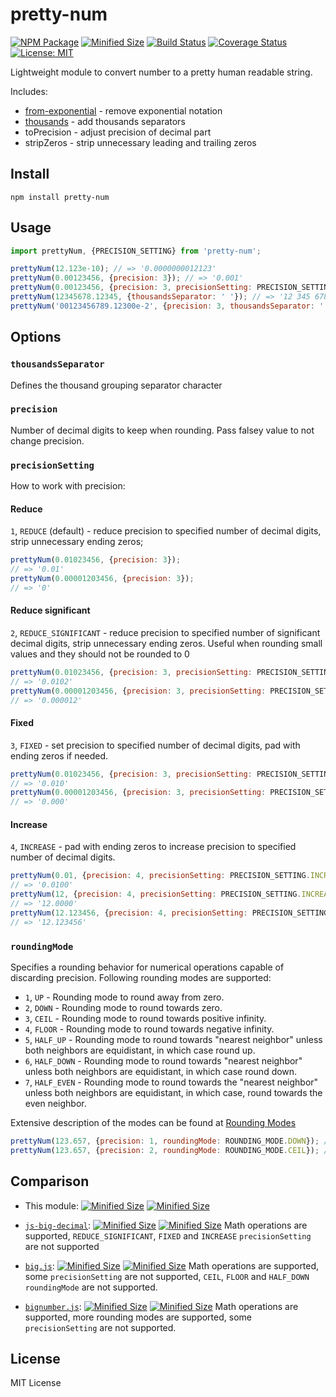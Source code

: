 # pretty-num

[![NPM Package](https://img.shields.io/npm/v/pretty-num.svg?style=flat-square)](https://www.npmjs.org/package/pretty-num)
[![Minified Size](https://img.shields.io/bundlephobia/min/pretty-num.svg?style=flat-square)](https://bundlephobia.com/result?p=pretty-num)
[![Build Status](https://img.shields.io/travis/com/shrpne/pretty-num/master.svg?style=flat-square)](https://travis-ci.com/shrpne/pretty-num)
[![Coverage Status](https://img.shields.io/coveralls/github/shrpne/pretty-num/master.svg?style=flat-square)](https://coveralls.io/github/shrpne/pretty-num?branch=master)
[![License: MIT](https://img.shields.io/badge/License-MIT-yellow.svg?style=flat-square)](https://github.com/shrpne/pretty-num/blob/master/LICENSE)

Lightweight module to convert number to a pretty human readable string.

Includes:
- [from-exponential](https://github.com/shrpne/from-exponential) - remove exponential notation
- [thousands](https://github.com/scurker/thousands) - add thousands separators
- toPrecision - adjust precision of decimal part
- stripZeros - strip unnecessary leading and trailing zeros


## Install

```
npm install pretty-num
```


## Usage

```js
import prettyNum, {PRECISION_SETTING} from 'pretty-num';

prettyNum(12.123e-10); // => '0.0000000012123'
prettyNum(0.00123456, {precision: 3}); // => '0.001'
prettyNum(0.00123456, {precision: 3, precisionSetting: PRECISION_SETTING.REDUCE_SIGNIFICANT}); // => '0.00123'
prettyNum(12345678.12345, {thousandsSeparator: ' '}); // => '12 345 678.12345'
prettyNum('00123456789.12300e-2', {precision: 3, thousandsSeparator: ' '}); // => '1 234 567.891'
```

## Options

### `thousandsSeparator`
Defines the thousand grouping separator character

### `precision`
Number of decimal digits to keep when rounding. Pass falsey value to not change precision.

### `precisionSetting`
How to work with precision:

#### Reduce
`1`, `REDUCE` (default) - reduce precision to specified number of decimal digits, strip unnecessary ending zeros; 
```js
prettyNum(0.01023456, {precision: 3});
// => '0.01'
prettyNum(0.00001203456, {precision: 3});
// => '0'
```

#### Reduce significant
`2`, `REDUCE_SIGNIFICANT` - reduce precision to specified number of significant decimal digits, strip unnecessary ending zeros. Useful when rounding small values and they should not be rounded to 0
```js
prettyNum(0.01023456, {precision: 3, precisionSetting: PRECISION_SETTING.REDUCE_SIGNIFICANT});
// => '0.0102'
prettyNum(0.00001203456, {precision: 3, precisionSetting: PRECISION_SETTING.REDUCE_SIGNIFICANT});
// => '0.000012'
```  

#### Fixed
`3`, `FIXED` - set precision to specified number of decimal digits, pad with ending zeros if needed.
```js
prettyNum(0.01023456, {precision: 3, precisionSetting: PRECISION_SETTING.FIXED});
// => '0.010'
prettyNum(0.00001203456, {precision: 3, precisionSetting: PRECISION_SETTING.FIXED});
// => '0.000'
``` 

#### Increase
`4`, `INCREASE` - pad with ending zeros to increase precision to specified number of decimal digits.
```js
prettyNum(0.01, {precision: 4, precisionSetting: PRECISION_SETTING.INCREASE});
// => '0.0100'
prettyNum(12, {precision: 4, precisionSetting: PRECISION_SETTING.INCREASE});
// => '12.0000'
prettyNum(12.123456, {precision: 4, precisionSetting: PRECISION_SETTING.INCREASE});
// => '12.123456'
``` 


### `roundingMode`
Specifies a rounding behavior for numerical operations capable of discarding precision. Following rounding modes are supported:

- `1`, `UP` - Rounding mode to round away from zero.
- `2`, `DOWN` - Rounding mode to round towards zero.
- `3`, `CEIL` - Rounding mode to round towards positive infinity.
- `4`, `FLOOR` - Rounding mode to round towards negative infinity.
- `5`, `HALF_UP` - Rounding mode to round towards "nearest neighbor" unless both neighbors are equidistant, in which case round up.
- `6`, `HALF_DOWN` - Rounding mode to round towards "nearest neighbor" unless both neighbors are equidistant, in which case round down.
- `7`, `HALF_EVEN` - Rounding mode to round towards the "nearest neighbor" unless both neighbors are equidistant, in which case, round towards the even neighbor.

Extensive description of the modes can be found at [Rounding Modes](https://docs.oracle.com/javase/8/docs/api/java/math/RoundingMode.html)

```js
prettyNum(123.657, {precision: 1, roundingMode: ROUNDING_MODE.DOWN}); // => "123.6"
prettyNum(123.657, {precision: 2, roundingMode: ROUNDING_MODE.CEIL}); // => "123.66"
```


## Comparison

- This module: [![Minified Size](https://img.shields.io/bundlephobia/min/pretty-num.svg?style=flat-square&label=minified)](https://bundlephobia.com/result?p=pretty-num) [![Minified Size](https://img.shields.io/bundlephobia/minzip/pretty-num.svg?style=flat-square&label=gzipped)](https://bundlephobia.com/result?p=pretty-num)
- [`js-big-decimal`](https://github.com/royNiladri/js-big-decimal): [![Minified Size](https://img.shields.io/bundlephobia/min/js-big-decimal.svg?style=flat-square&label=minified)](https://bundlephobia.com/result?p=js-big-decimal) [![Minified Size](https://img.shields.io/bundlephobia/minzip/js-big-decimal.svg?style=flat-square&label=gzipped)](https://bundlephobia.com/result?p=js-big-decimal) Math operations are supported, `REDUCE_SIGNIFICANT`, `FIXED` and `INCREASE` `precisionSetting` are not supported
- [`big.js`](https://github.com/MikeMcl/big.js): [![Minified Size](https://img.shields.io/bundlephobia/min/big.js.svg?style=flat-square&label=minified)](https://bundlephobia.com/result?p=big.js) [![Minified Size](https://img.shields.io/bundlephobia/minzip/big.js.svg?style=flat-square&label=gzipped)](https://bundlephobia.com/result?p=big.js) Math operations are supported, some `precisionSetting` are not supported, `CEIL`, `FLOOR` and `HALF_DOWN` `roundingMode` are not supported.

- [`bignumber.js`](https://github.com/MikeMcl/bignumber.js): [![Minified Size](https://img.shields.io/bundlephobia/min/bignumber.js.svg?style=flat-square&label=minified)](https://bundlephobia.com/result?p=bignumber.js) [![Minified Size](https://img.shields.io/bundlephobia/minzip/bignumber.js.svg?style=flat-square&label=gzipped)](https://bundlephobia.com/result?p=bignumber.js) Math operations are supported, more rounding modes are supported, some `precisionSetting` are not supported.



## License

MIT License

